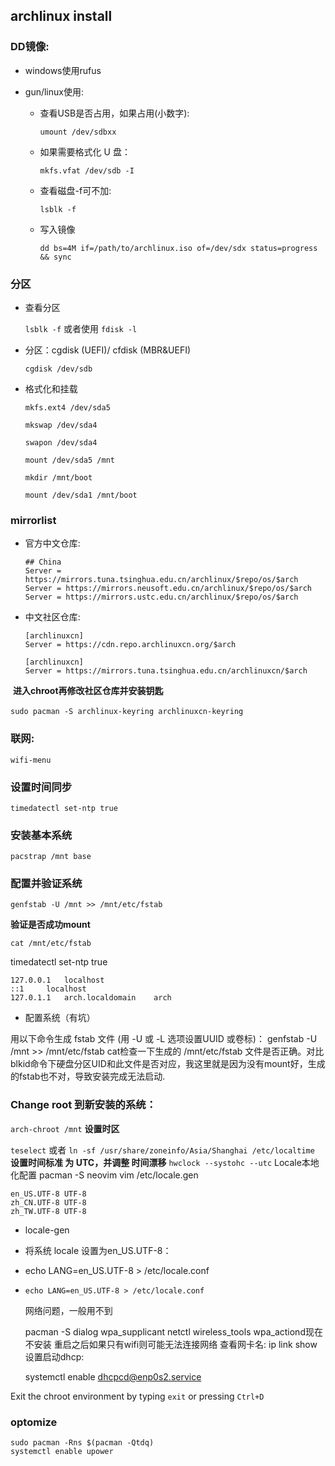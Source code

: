 ## archlinux install

### DD镜像:

- windows使用rufus

- gun/linux使用:

  - 查看USB是否占用，如果占用(小数字):

    `umount /dev/sdbxx` 

  - 如果需要格式化 U 盘：

    `mkfs.vfat /dev/sdb -I`

  - 查看磁盘-f可不加:

    `lsblk -f`

  - 写入镜像

    `dd bs=4M if=/path/to/archlinux.iso of=/dev/sdx status=progress && sync`



### 分区

- 查看分区

  `lsblk -f`	或者使用	`fdisk -l`

- 分区：cgdisk (UEFI)/ cfdisk (MBR&UEFI)

  `cgdisk /dev/sdb`

- 格式化和挂载

  ```
  mkfs.ext4 /dev/sda5
  
  mkswap /dev/sda4
  
  swapon /dev/sda4
  
  mount /dev/sda5 /mnt
  
  mkdir /mnt/boot
  
  mount /dev/sda1 /mnt/boot
  ```

### mirrorlist

- 官方中文仓库:

  ```
  ## China
  Server = https://mirrors.tuna.tsinghua.edu.cn/archlinux/$repo/os/$arch
  Server = https://mirrors.neusoft.edu.cn/archlinux/$repo/os/$arch
  Server = https://mirrors.ustc.edu.cn/archlinux/$repo/os/$arch
  ```

- 中文社区仓库:

  ```
  [archlinuxcn]
  Server = https://cdn.repo.archlinuxcn.org/$arch
  
  [archlinuxcn]
  Server = https://mirrors.tuna.tsinghua.edu.cn/archlinuxcn/$arch
  ```

  

​	**进入chroot再修改社区仓库并安装钥匙**

​	`sudo pacman -S archlinux-keyring archlinuxcn-keyring`

### 联网:

`wifi-menu`

### 设置时间同步

`timedatectl set-ntp true`

### 安装基本系统

`pacstrap /mnt base`

### 配置并验证系统

`genfstab -U /mnt >> /mnt/etc/fstab`

**验证是否成功mount**

`cat /mnt/etc/fstab`



timedatectl set-ntp true

```
127.0.0.1	localhost
::1		localhost
127.0.1.1	arch.localdomain	arch
```

- 配置系统（有坑）

用以下命令生成 fstab 文件 (用 -U 或 -L 选项设置UUID 或卷标)：
genfstab -U /mnt >> /mnt/etc/fstab
cat检查一下生成的 /mnt/etc/fstab 文件是否正确。对比blkid命令下硬盘分区UID和此文件是否对应，我这里就是因为没有mount好，生成的fstab也不对，导致安装完成无法启动.

### Change root 到新安装的系统：

`arch-chroot /mnt`
**设置时区**

`teselect`	或者	`ln -sf /usr/share/zoneinfo/Asia/Shanghai /etc/localtime`
**设置时间标准 为 UTC，并调整 时间漂移**
`hwclock --systohc --utc`
Locale本地化配置
pacman -S neovim
vim /etc/locale.gen

```
en_US.UTF-8 UTF-8
zh_CN.UTF-8 UTF-8
zh_TW.UTF-8 UTF-8
```

- locale-gen

- 将系统 locale 设置为en_US.UTF-8：

- echo LANG=en_US.UTF-8 > /etc/locale.conf

- ```
  echo LANG=en_US.UTF-8 > /etc/locale.conf
  ```

  网络问题，一般用不到

  pacman -S dialog wpa_supplicant netctl wireless_tools wpa_actiond现在不安装 重启之后如果只有wifi则可能无法连接网络
  查看网卡名:
  ip link show
  设置启动dhcp:

  systemctl enable dhcpcd@enp0s2.service

Exit the chroot environment by typing `exit` or pressing `Ctrl+D`

### optomize

```
sudo pacman -Rns $(pacman -Qtdq)
systemctl enable upower
```



